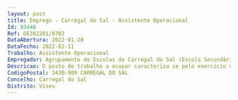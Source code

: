 ```yaml
--- 
layout: post
title: Emprego - Carregal do Sal - Assistente Operacional
Id: 93446
Ref: OE202201/0702
DataAbertura: 2022-01-28
DataFecho: 2022-02-11
Trabalho: Assistente Operacional
Empregador: Agrupamento de Escolas de Carregal do Sal (Escola Secundária de Carregal do Sal - Sede)
Descricao: O posto de trabalho a ocupar caracteriza se pelo exercício de funções na carreira e categoria de assistente operacional, ao qual corresponde o grau 1 de complexidade funcional, de acordo com as atividades inerentes às de auxiliar de ação educativa.
CodigoPostal: 3430-909 CARREGAL DO SAL
Concelho: Carregal do Sal
Distrito: Viseu
--- 
```

